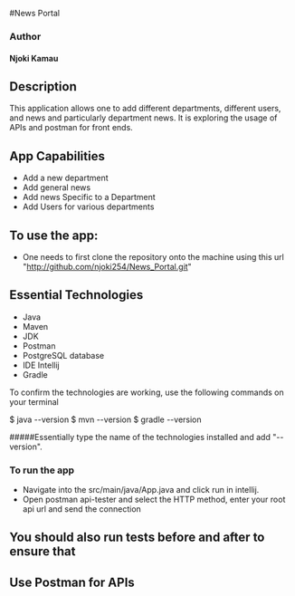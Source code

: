 #News Portal

### Author
#### Njoki Kamau

## Description

This application allows one to add 
different departments, different users, and news and particularly department news. 
It is exploring the usage of APIs and postman for front ends.

## App Capabilities
- Add a new department
- Add general news
- Add news Specific to a Department
- Add Users for various departments

## To use the app:
- One needs to first clone the repository onto the machine using this url "http://github.com/njoki254/News_Portal.git"

## Essential Technologies

- Java
- Maven
- JDK
- Postman
- PostgreSQL database
- IDE Intellij
- Gradle


To confirm the technologies are working, use the following commands on your terminal

$ java --version
$ mvn --version
$ gradle --version

#####Essentially type the name of the technologies installed and add "--version".

### To run the app 

- Navigate into the src/main/java/App.java and click run in intellij.
- Open postman api-tester and select the HTTP method, enter your root api url and send the connection

## You should also run tests before and after to ensure that 

## Use Postman for APIs




